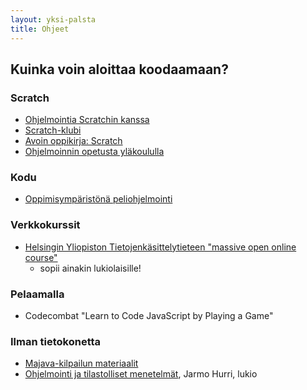 ```yaml
---
layout: yksi-palsta
title: Ohjeet
---
```


## Kuinka voin aloittaa koodaamaan?

### Scratch
- [Ohjelmointia Scratchin kanssa](http://avoinoppikirja.fi/tiedostot/muut/ohjelmointia_scratchin_kanssa.pdf)
- [Scratch-klubi](https://sites.google.com/site/scratchklubi/)
- [Avoin oppikirja: Scratch](http://www.facebook.com/l.php?u=http%3A%2F%2Favoinoppikirja.fi%2Ftite-scratch&h=AAQHvjYC5)
- [Ohjelmoinnin opetusta yläkoululla](http://teinitohjelmoivat.blogspot.fi/)

### Kodu
- [Oppimisympäristönä peliohjelmointi](http://www.youtube.com/channel/UChtMdpkl0jyesBH9YorPWqg)

### Verkkokurssit
- [Helsingin Yliopiston Tietojenkäsittelytieteen "massive open online course"](http://www.mooc.fi)
	- sopii ainakin lukiolaisille!


### Pelaamalla

- Codecombat "Learn to Code JavaScript by Playing a Game"

### Ilman tietokonetta
- [Majava-kilpailun materiaalit](http://www.majava-kilpailu.fi/)
- [Ohjelmointi ja tilastolliset menetelmät](http://www.syk.fi/otm/otm.pdf), Jarmo Hurri, lukio